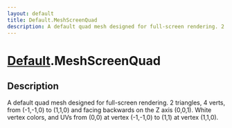 ```yaml
---
layout: default
title: Default.MeshScreenQuad
description: A default quad mesh designed for full-screen rendering. 2 triangles, 4 verts, from (-1,-1,0) to (1,1,0) and facing backwards on the Z axis (0,0,1). White vertex colors, and UVs from (0,0) at vertex (-1,-1,0) to (1,1) at vertex (1,1,0).
---
```

# [Default]({{site.url}}/Pages/Reference/Default.html).MeshScreenQuad

## Description
A default quad mesh designed for full-screen rendering.
2 triangles, 4 verts, from (-1,-1,0) to (1,1,0) and facing
backwards on the Z axis (0,0,1). White vertex colors, and UVs
from (0,0) at vertex (-1,-1,0) to (1,1) at vertex (1,1,0).

